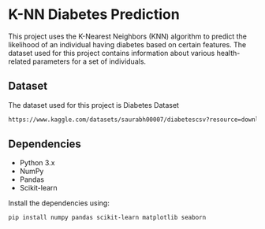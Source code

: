 # K-NN Diabetes Prediction

This project uses the K-Nearest Neighbors (KNN) algorithm to predict the likelihood of an individual having diabetes based on certain features. The dataset used for this project contains information about various health-related parameters for a set of individuals.

## Dataset

The dataset used for this project is Diabetes Dataset
```bash
https://www.kaggle.com/datasets/saurabh00007/diabetescsv?resource=download
```
## Dependencies

- Python 3.x
- NumPy
- Pandas
- Scikit-learn

Install the dependencies using:

```bash
pip install numpy pandas scikit-learn matplotlib seaborn
```
